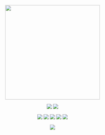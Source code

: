 <p align="center">  
  <img src="https://cdn.discordapp.com/attachments/1168811350244474921/1169670392982544504/ean8-IcvIaHdnaPuq413L-067Z9wOiNYu-lVqZ1gPHjFeFrM6CDJP-xQ57rG1ID2It8ULh4ubD59tnXLSINloJrxC7cVYI_jkr1lG1I.gif?ex=65563f71&is=6543ca71&hm=a267c3a7a6531f5ed3287a8af30b8818f086f991edd1d465baf18eea15f9f0ab&" height=300 length=300>
</p>
<p align="center">
  <a href="https://github.com/gumbobr0t"><img src="https://img.shields.io/github/followers/gumbobr0t?style=for-the-badge"></a>
  <a href="https://github.com/gumbobr0t"><img src="https://img.shields.io/github/stars/gumbobr0t?style=for-the-badge"></a>
</p>
<p align="center">
  <!--<a href="https://github.com/gumbobr0t"><img src="https://img.shields.io/badge/C-A8B9CC?style=for-the-badge&logo=c&logoColor=black"></a>-->
  <a href="https://github.com/gumbobr0t"><img src="https://img.shields.io/badge/C%2B%2B-00599C?style=for-the-badge&logo=c%2B%2B&logoColor=white"></a>
  <a href="https://github.com/gumbobr0t"><img src="https://img.shields.io/badge/C%23-239120?style=for-the-badge&logo=c-sharp&logoColor=white"></a>
  <a href="https://github.com/gumbobr0t"><img src="https://img.shields.io/badge/Python-3670A0?style=for-the-badge&logo=python&logoColor=ffdd54"></a>
  <!--<a href="https://github.com/gumbobr0t"><img src="https://img.shields.io/badge/Nim-FFE953?style=for-the-badge&logo=nim&logoColor=black"></a>-->
  <!--<a href="https://github.com/gumbobr0t"><img src="https://img.shields.io/badge/Rust-DEA584?style=for-the-badge&logo=rust&logoColor=black"></a>-->
  <a href="https://github.com/gumbobr0t"><img src="https://img.shields.io/badge/Go-00ADD8?style=for-the-badge&logo=go&logoColor=white"></a>
  <!--<a href="https://github.com/gumbobr0t"><img src="https://img.shields.io/badge/JavaScript-F7DF1E?style=for-the-badge&logo=javascript&logoColor=black"></a>-->
  <a href="https://github.com/gumbobr0t"><img src="https://img.shields.io/badge/TypeScript-%23007ACC.svg?style=for-the-badge&logo=typescript&logoColor=white"></a>
</p>
<p align="center">
  <a href="https://discord.com/users/1189328373269401691"><img src="https://lanyard.cnrad.dev/api/1189328373269401691"></a>
</p>
